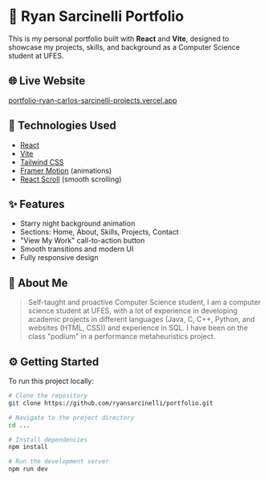 # 💼 Ryan Sarcinelli Portfolio

This is my personal portfolio built with **React** and **Vite**, designed to showcase my projects, skills, and background as a Computer Science student at UFES.

## 🌐 Live Website

[portfolio-ryan-carlos-sarcinelli-projects.vercel.app](https://portfolio-ryan-carlos-sarcinelli-projects.vercel.app)

## 🚀 Technologies Used

- [React](https://reactjs.org/)
- [Vite](https://vitejs.dev/)
- [Tailwind CSS](https://tailwindcss.com/)
- [Framer Motion](https://www.framer.com/motion/) (animations)
- [React Scroll](https://www.npmjs.com/package/react-scroll) (smooth scrolling)

## ✨ Features

- Starry night background animation
- Sections: Home, About, Skills, Projects, Contact
- "View My Work" call-to-action button
- Smooth transitions and modern UI
- Fully responsive design

## 🧠 About Me

> Self-taught and proactive Computer Science student, I am a computer science student at UFES, with a lot of experience in developing academic projects in different languages (Java, C, C++, Python, and websites (HTML, CSS)) and experience in SQL. I have been on the class "podium" in a performance metaheuristics project.

## ⚙️ Getting Started

To run this project locally:

```bash
# Clone the repository
git clone https://github.com/ryansarcinelli/portfolio.git

# Navigate to the project directory
cd ...

# Install dependencies
npm install

# Run the development server
npm run dev
```

